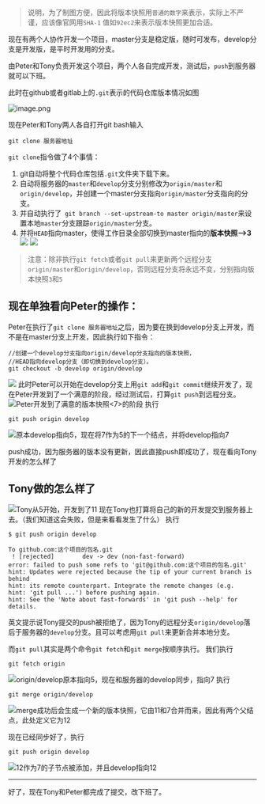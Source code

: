

> 说明，为了制图方便，因此将版本快照用`普通的数字`来表示，实际上不严谨，应该像官网用`SHA-1` 值如`92ec2`来表示版本快照更加合适。

现在有两个人协作开发一个项目，master分支是稳定版，随时可发布，develop分支是开发版，是平时开发用的分支。

由Peter和Tony负责开发这个项目，两个人各自完成开发，测试后，`push`到服务器就可以下班。

此时在github或者gitlab上的`.git`表示的代码仓库版本情况如图


![image.png](https://upload-images.jianshu.io/upload_images/7177220-dc1eaec579917410.png?imageMogr2/auto-orient/strip%7CimageView2/2/w/1240)

现在Peter和Tony两人各自打开git bash输入
```
git clone 服务器地址
```
`git clone`指令做了4个事情：
1. git自动将整个代码仓库包括`.git`文件夹下载下来。
2. 自动将服务器的`master`和`develop`分支分别修改为`origin/master`和`origin/develop`，并创建一个master分支指向`origin/master`分支指向的分支。
3. 并自动执行了`
git branch --set-upstream-to master origin/master`来设置本地`master`分支跟踪`origin/master`分支。
4. 并将`HEAD`指向master，使得工作目录全部切换到master指向的**版本快照-->3**
![](https://upload-images.jianshu.io/upload_images/7177220-fcf78898bebfc417.png?imageMogr2/auto-orient/strip%7CimageView2/2/w/1240)
![](https://upload-images.jianshu.io/upload_images/7177220-d37ae374ddc3ea19.png?imageMogr2/auto-orient/strip%7CimageView2/2/w/1240)

> 注意：除非执行`git fetch`或者`git pull`来更新两个远程分支`origin/master`和`origin/develop`，否则远程分支将永远不变，分别指向版本快照`3`和`5`


## 现在单独看向Peter的操作：
Peter在执行了`git clone 服务器地址`之后，因为要在换到develop分支上开发，而不是在master分支上开发，因此执行如下指令：
```
//创建一个develop分支指向origin/develop分支指向的版本快照，
//HEAD指向develop分支（即切换到develop分支）。
git checkout -b develop origin/develop
```
![](https://upload-images.jianshu.io/upload_images/7177220-39554b0018a7bedf.png?imageMogr2/auto-orient/strip%7CimageView2/2/w/1240)
此时Peter可以开始在develop分支上用`git add`和`git commit`继续开发了，现在Peter开发到了一个满意的阶段，经过测试后，打算`git push`到远程分支。
![Peter开发到了满意的版本快照<7>的阶段](https://upload-images.jianshu.io/upload_images/7177220-6249d19f318b7639.png?imageMogr2/auto-orient/strip%7CimageView2/2/w/1240)
执行
```
git push origin develop
```
![原本develop指向5，现在将7作为5的下一个结点，并将develop指向7](https://upload-images.jianshu.io/upload_images/7177220-9a7e6eb652aea306.png?imageMogr2/auto-orient/strip%7CimageView2/2/w/1240)

push成功，因为服务器的版本没有更新，因此直接push即成功了，现在看向Tony开发的怎么样了
## Tony做的怎么样了
![Tony从5开始，开发到了11](https://upload-images.jianshu.io/upload_images/7177220-73fc3058e0bf890c.png?imageMogr2/auto-orient/strip%7CimageView2/2/w/1240)
现在Tony也打算将自己的新的开发提交到服务器上去。（我们知道这会失败，但是来看看发生了什么）
执行
```
$ git push origin develop

To github.com:这个项目的包名.git
 ! [rejected]        dev -> dev (non-fast-forward)
error: failed to push some refs to 'git@github.com:这个项目的包名.git'
hint: Updates were rejected because the tip of your current branch is behind
hint: its remote counterpart. Integrate the remote changes (e.g.
hint: 'git pull ...') before pushing again.
hint: See the 'Note about fast-forwards' in 'git push --help' for details.
```
英文提示说Tony提交的push被拒绝了，因为Tony的远程分支`origin/develop`落后于服务器的`develop`分支。且可以考虑用`git pull`来更新合并本地分支。

而`git pull`其实是两个命令`git fetch`和`git merge`按顺序执行。
我们执行
```
git fetch origin
```
![origin/develop原本指向5，现在和服务器的develop同步，指向7](https://upload-images.jianshu.io/upload_images/7177220-31c923e4a02c0102.png?imageMogr2/auto-orient/strip%7CimageView2/2/w/1240)
执行
```
git merge origin/develop
```
![merge成功后会生成一个新的版本快照，它由11和7合并而来，因此有两个父结点，此处定义它为12](https://upload-images.jianshu.io/upload_images/7177220-21451a0dc84005bc.png?imageMogr2/auto-orient/strip%7CimageView2/2/w/1240)

现在已经同步好了，执行
```
git push origin develop
```
![12作为7的子节点被添加，并且develop指向12](https://upload-images.jianshu.io/upload_images/7177220-f0065661723533a4.png?imageMogr2/auto-orient/strip%7CimageView2/2/w/1240)

---
好了，现在Tony和Peter都完成了提交，改下班了。






